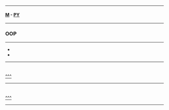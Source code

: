 
---

#### [M](https://github.com/ttltrk/TTT/blob/master/menu.md) - [PY](https://github.com/ttltrk/TTT/blob/master/PY/PY.md)

---

<h3 id='^'>OOP</h3>

---

* <a href='#'></a></br>
* <a href='#'></a></br>

---

<h3 id=''></h3>

```py

```

<a href='#^'>^^^</a>

---

<h3 id=''></h3>

```py

```

<a href='#^'>^^^</a>

---
